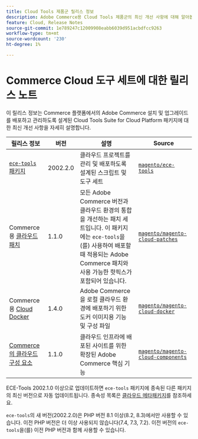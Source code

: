 ```yaml
---
title: Cloud Tools 제품군 릴리스 정보
description: Adobe Commerce용 Cloud Tools 제품군의 최신 개선 사항에 대해 알아봅니다.
feature: Cloud, Release Notes
source-git-commit: 1e789247c12009908eabb6039d951acbdfcc9263
workflow-type: tm+mt
source-wordcount: '230'
ht-degree: 1%

---
```


# Commerce Cloud 도구 세트에 대한 릴리스 노트

이 릴리스 정보는 Commerce 플랫폼에서의 Adobe Commerce 설치 및 업그레이드를 배포하고 관리하도록 설계된 Cloud Tools Suite for Cloud Platform 패키지에 대한 최신 개선 사항을 자세히 설명합니다.

| 릴리스 정보 | 버전 | 설명 | Source |
| ----------------- |-----------| ---------------------------------------- | --------------------------- |
| [`ece-tools` 패키지](ece-tools-package.md) | 2002.2.0 | 클라우드 프로젝트를 관리 및 배포하도록 설계된 스크립트 및 도구 세트 | [`magento/ece-tools`](https://github.com/magento/ece-tools/tree/2002.2.0) |
| Commerce용 [클라우드 패치](cloud-patches.md) | 1.1.0 | 모든 Adobe Commerce 버전과 클라우드 환경의 통합을 개선하는 패치 세트입니다. 이 패키지에는 `ece-tools`을(를) 사용하여 배포할 때 적용되는 Adobe Commerce 패치와 사용 가능한 핫픽스가 포함되어 있습니다. | [`magento/magento-cloud-patches`](https://github.com/magento/magento-cloud-patches/tree/1.1.0) |
| Commerce용 [Cloud Docker](cloud-docker.md) | 1.4.0 | Adobe Commerce을 로컬 클라우드 환경에 배포하기 위한 도커 이미지용 기능 및 구성 파일 | [`magento/magento-cloud-docker`](https://github.com/magento/magento-cloud-docker/tree/1.0) |
| [Commerce의 클라우드 구성 요소](cloud-components.md) | 1.1.0 | 클라우드 인프라에 배포된 사이트를 위한 확장된 Adobe Commerce 핵심 기능 | [`magento/magento-cloud-components`](https://github.com/magento/magento-cloud-components/tree/1.1.0) |

ECE-Tools 2002.1.0 이상으로 업데이트하면 `ece-tools` 패키지에 종속된 다른 패키지의 최신 버전으로 자동 업데이트됩니다. 종속성 목록은 [클라우드 메타패키지](../development/overview.md#cloud-metapackage)를 참조하세요.

`ece-tools`의 새 버전(2002.2.0)은 PHP 버전 8.1 이상(8.2, 8.3)에서만 사용할 수 있습니다. 이전 PHP 버전은 더 이상 사용되지 않습니다(7.4, 7.3, 7.2). 이전 버전의 `ece-tools`을(를) 이전 PHP 버전과 함께 사용할 수 있습니다.
